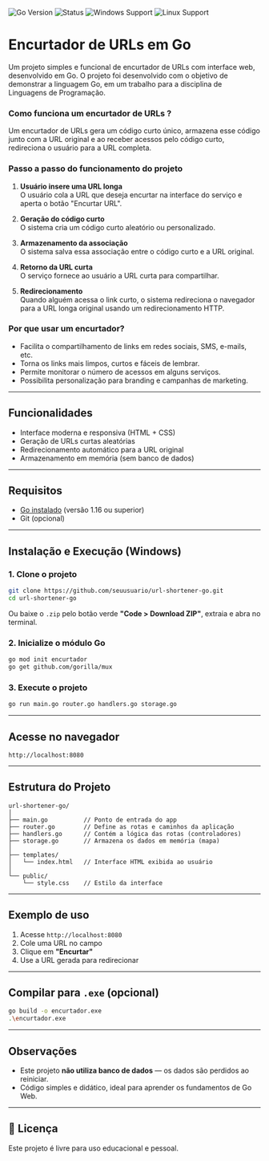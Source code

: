 
![Go Version](https://img.shields.io/badge/Go-1.16%2B-blue)
![Status](https://img.shields.io/badge/status-finalizado-green)
![Windows Support](https://img.shields.io/badge/platform-Windows%20-blueviolet)
![Linux Support](https://img.shields.io/badge/platform-Linux%20-yellow)

# Encurtador de URLs em Go

Um projeto simples e funcional de encurtador de URLs com interface web, desenvolvido em Go.
O projeto foi desenvolvido com o objetivo de demonstrar a linguagem Go, em um trabalho para a disciplina de Linguagens de Programação.


### Como funciona um encurtador de URLs ?
Um encurtador de URLs gera um código curto único, armazena esse código junto com a URL original e ao receber acessos pelo código curto, redireciona o usuário para a URL completa.

### Passo a passo do funcionamento do projeto

1. **Usuário insere uma URL longa**  
   O usuário cola a URL que deseja encurtar na interface do serviço e aperta o botão "Encurtar URL".

2. **Geração do código curto**  
   O sistema cria um código curto aleatório ou personalizado.

3. **Armazenamento da associação**  
   O sistema salva essa associação entre o código curto e a URL original.

4. **Retorno da URL curta**  
   O serviço fornece ao usuário a URL curta para compartilhar.

5. **Redirecionamento**  
   Quando alguém acessa o link curto, o sistema redireciona o navegador para a URL longa original usando um redirecionamento HTTP.

### Por que usar um encurtador?

- Facilita o compartilhamento de links em redes sociais, SMS, e-mails, etc.  
- Torna os links mais limpos, curtos e fáceis de lembrar.  
- Permite monitorar o número de acessos em alguns serviços.  
- Possibilita personalização para branding e campanhas de marketing.

---

## Funcionalidades

- Interface moderna e responsiva (HTML + CSS)
- Geração de URLs curtas aleatórias
- Redirecionamento automático para a URL original
- Armazenamento em memória (sem banco de dados)

---

## Requisitos

- [Go instalado](https://go.dev/dl/) (versão 1.16 ou superior)
- Git (opcional)

---

## Instalação e Execução (Windows)

### 1. Clone o projeto

```bash
git clone https://github.com/seuusuario/url-shortener-go.git
cd url-shortener-go
```

Ou baixe o `.zip` pelo botão verde **"Code > Download ZIP"**, extraia e abra no terminal.

### 2. Inicialize o módulo Go

```bash
go mod init encurtador
go get github.com/gorilla/mux
```

### 3. Execute o projeto

```bash
go run main.go router.go handlers.go storage.go
```

---

## Acesse no navegador

```
http://localhost:8080
```

---

## Estrutura do Projeto

```
url-shortener-go/
│
├── main.go          // Ponto de entrada do app
├── router.go        // Define as rotas e caminhos da aplicação
├── handlers.go      // Contém a lógica das rotas (controladores)
├── storage.go       // Armazena os dados em memória (mapa)
│
├── templates/
│   └── index.html   // Interface HTML exibida ao usuário
│
└── public/
    └── style.css    // Estilo da interface
```

---

## Exemplo de uso

1. Acesse `http://localhost:8080`
2. Cole uma URL no campo
3. Clique em **"Encurtar"**
4. Use a URL gerada para redirecionar

---

## Compilar para `.exe` (opcional)

```bash
go build -o encurtador.exe
.\encurtador.exe
```

---

## Observações

- Este projeto **não utiliza banco de dados** — os dados são perdidos ao reiniciar.
- Código simples e didático, ideal para aprender os fundamentos de Go Web.

---

## 📝 Licença

Este projeto é livre para uso educacional e pessoal.
